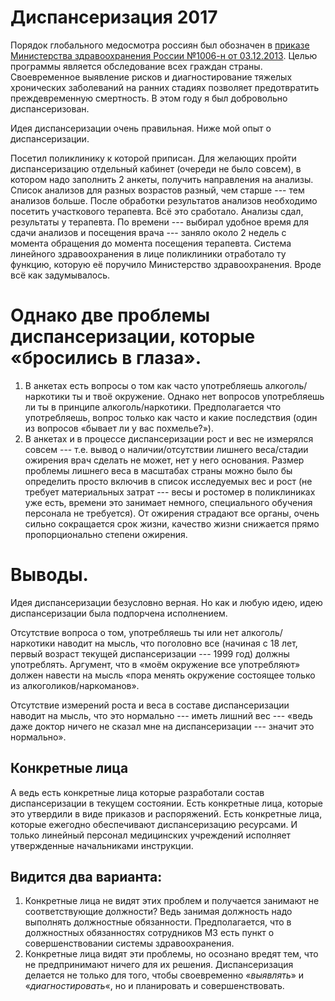 Диспансеризация 2017
====================
Порядок глобального медосмотра россиян был обозначен в [приказе Министерства здравоохранения России №1006-н от 03.12.2013](https://www.rosminzdrav.ru/documents/6553-prikaz-minzdrava-rossii-ot-3-dekabrya-2012-g-1006n). Целью программы является обследование всех граждан страны. Своевременное выявление рисков и диагностирование тяжелых хронических заболеваний на ранних стадиях позволяет предотвратить преждевременную смертность. В этом году я был добровольно диспансеризован.

Идея диспансеризации очень правильная. Ниже мой опыт о диспансеризации.

Посетил поликлинику к которой приписан. Для желающих пройти диспансеризацию отдельный кабинет (очереди не было совсем), в котором надо заполнить 2 анкеты, получить направления на анализы. Список анализов для разных возрастов разный, чем старше --- тем анализов больше. После обработки результатов анализов необходимо посетить участкового терапевта. Всё это сработало. Анализы сдал, результаты у терапевта. По времени --- выбирал удобное время для сдачи анализов и посещения врача --- заняло около 2 недель с момента обращения до момента посещения терапевта. Система линейного здравоохранения в лице поликлиники отработало ту функцию, которую её поручило Министерство здравоохранения. Вроде всё как задумывалось.

Однако две проблемы диспансеризации, которые «бросились в глаза».
=================================================================

1.  В анкетах есть вопросы о том как часто употребляешь алкоголь/наркотики ты и твоё окружение. Однако нет вопросов употребляешь ли ты в принципе алкоголь/наркотики. Предполагается что употребляешь, вопрос только как часто и какие последствия (один из вопросов «бывает ли у вас похмелье?»).
2.  В анкетах и в процессе диспансеризации рост и вес не измерялся совсем --- т.е. вывод о наличии/отсутствии лишнего веса/стадии ожирения врач сделать не может, нет у него основания. Размер проблемы лишнего веса в масштабах страны можно было бы определить просто включив в список исследуемых вес и рост (не требует материальных затрат --- весы и ростомер в поликлиниках уже есть, времени это занимает немного, специального обучения персонала не требуется). От ожирения страдают все органы, очень сильно сокращается срок жизни, качество жизни снижается прямо пропорционально степени ожирения.

Выводы.
=======

Идея диспансеризации безусловно верная. Но как и любую идею, идею диспансеризации была подпорчена исполнением.

Отсутствие вопроса о том, употребляешь ты или нет алкоголь/наркотики наводит на мысль, что поголовно все (начиная с 18 лет, первый возраст текущей диспансеризации --- 1999 год) должны употреблять. Аргумент, что в «моём окружение все употребляют» должен навести на мысль «пора менять окружение состоящее только из алкоголиков/наркоманов».

Отсутствие измерений роста и веса в составе диспансеризации наводит на мысль, что это нормально --- иметь лишний вес --- «ведь даже доктор ничего не сказал мне на диспансеризации --- значит это нормально».

Конкретные лица
---------------

А ведь есть конкретные лица которые разработали состав диспансеризации в текущем состоянии. Есть конкретные лица, которые это утвердили в виде приказов и распоряжений. Есть конкретные лица, которые ежегодно обеспечивают диспансеризацию ресурсами. И только линейный персонал медицинских учреждений исполняет утвержденные начальниками инструкции.

Видится два варианта:
---------------------

1.  Конкретные лица не видят этих проблем и получается занимают не соответствующие должности? Ведь занимая должность надо выполнять должностные обязанности. Предполагается, что в должностных обязанностях сотрудников МЗ есть пункт о совершенствовании системы здравоохранения.
2.  Конкретные лица видят эти проблемы, но осознано вредят тем, что не предпринимают ничего для их решения. Диспансеризация делается не только для того, чтобы своевременно «*выявлять*» и «*диагностировать*«, но и планировать и совершенствовать.

